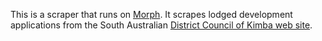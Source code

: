 This is a scraper that runs on [Morph](https://morph.io).  It scrapes lodged development applications from the South Australian [District Council of Kimba web site](https://www.kimba.sa.gov.au).
